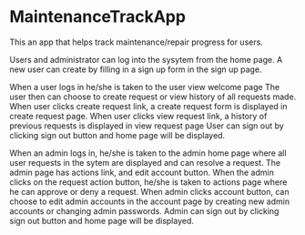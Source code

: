 # MaintenanceTrackApp
This an app that helps track maintenance/repair progress for users.

Users and administrator can log into the sysytem from the home page.
A new user can create by filling in a sign up form in the sign up page. 

When a user logs in he/she is taken to the user view welcome page
The user then can choose to create request or view history of all requests made.
When user clicks create request link, a create request form is displayed in create request page.
When user clicks view request link, a history of previous requests is displayed in view request page
User can sign out by clicking sign out button and home page will be displayed.

When an admin logs in, he/she is taken to the admin home page where all user requests in the sytem are displayed and can resolve a request.
The admin page has actions link, and edit account button.
When the admin clicks on the request action button, he/she is taken to actions page where he can approve or deny a request.
When admin clicks account button, can choose to edit admin accounts in the account page by creating new admin accounts or changing admin passwords.
Admin can sign out by clicking sign out button and home page will be displayed.

